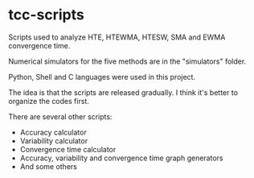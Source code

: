 # tcc-scripts
Scripts used to analyze HTE, HTEWMA, HTESW, SMA and EWMA convergence time.

Numerical simulators for the five methods are in the "simulators" folder.

Python, Shell and C languages were used in this project.

The idea is that the scripts are released gradually. I think it's better to organize the codes first.

There are several other scripts:
- Accuracy calculator
- Variability calculator
- Convergence time calculator
- Accuracy, variability and convergence time graph generators
- And some others
